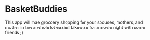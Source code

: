 # BasketBuddies
This app will mae groccery shopping for your spouses, mothers, and mother in law a whole lot easier! Likewise for a movie night with some friends ;)
